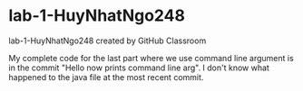 # lab-1-HuyNhatNgo248
lab-1-HuyNhatNgo248 created by GitHub Classroom

My complete code for the last part where we use command line argument is in the commit "Hello now prints command line arg". 
I don't know what happened to the java file at the most recent commit. 
